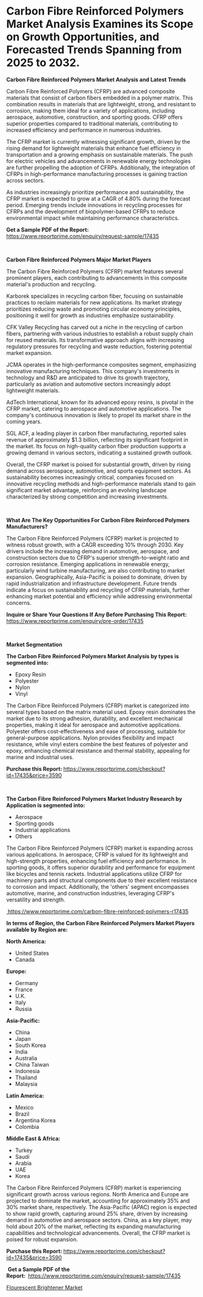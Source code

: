 <p><h1>Carbon Fibre Reinforced Polymers Market Analysis Examines its Scope on Growth Opportunities, and Forecasted Trends Spanning from 2025 to 2032.</h1></p><p><strong>Carbon Fibre Reinforced Polymers Market Analysis and Latest Trends</strong></p>
<p><p>Carbon Fibre Reinforced Polymers (CFRP) are advanced composite materials that consist of carbon fibers embedded in a polymer matrix. This combination results in materials that are lightweight, strong, and resistant to corrosion, making them ideal for a variety of applications, including aerospace, automotive, construction, and sporting goods. CFRP offers superior properties compared to traditional materials, contributing to increased efficiency and performance in numerous industries.</p><p>The CFRP market is currently witnessing significant growth, driven by the rising demand for lightweight materials that enhance fuel efficiency in transportation and a growing emphasis on sustainable materials. The push for electric vehicles and advancements in renewable energy technologies are further propelling the adoption of CFRPs. Additionally, the integration of CFRPs in high-performance manufacturing processes is gaining traction across sectors.</p><p>As industries increasingly prioritize performance and sustainability, the CFRP market is expected to grow at a CAGR of 4.80% during the forecast period. Emerging trends include innovations in recycling processes for CFRPs and the development of biopolymer-based CFRPs to reduce environmental impact while maintaining performance characteristics.</p></p>
<p><strong>Get a Sample PDF of the Report:&nbsp;</strong> <a href="https://www.reportprime.com/enquiry/request-sample/17435?utm_campaign=3224&utm_medium=2&utm_source=Github&utm_content=ia&utm_term=18032025&utm_id=carbon-fibre-reinforced-polymers">https://www.reportprime.com/enquiry/request-sample/17435</a></p>
<p>&nbsp;</p>
<p><strong>Carbon Fibre Reinforced Polymers Major Market Players</strong></p>
<p><p>The Carbon Fibre Reinforced Polymers (CFRP) market features several prominent players, each contributing to advancements in this composite material's production and recycling. </p><p>Karborek specializes in recycling carbon fiber, focusing on sustainable practices to reclaim materials for new applications. Its market strategy prioritizes reducing waste and promoting circular economy principles, positioning it well for growth as industries emphasize sustainability.</p><p>CFK Valley Recycling has carved out a niche in the recycling of carbon fibers, partnering with various industries to establish a robust supply chain for reused materials. Its transformative approach aligns with increasing regulatory pressures for recycling and waste reduction, fostering potential market expansion.</p><p>JCMA operates in the high-performance composites segment, emphasizing innovative manufacturing techniques. This company's investments in technology and R&D are anticipated to drive its growth trajectory, particularly as aviation and automotive sectors increasingly adopt lightweight materials.</p><p>AdTech International, known for its advanced epoxy resins, is pivotal in the CFRP market, catering to aerospace and automotive applications. The company's continuous innovation is likely to propel its market share in the coming years.</p><p>SGL ACF, a leading player in carbon fiber manufacturing, reported sales revenue of approximately $1.3 billion, reflecting its significant footprint in the market. Its focus on high-quality carbon fiber production supports a growing demand in various sectors, indicating a sustained growth outlook.</p><p>Overall, the CFRP market is poised for substantial growth, driven by rising demand across aerospace, automotive, and sports equipment sectors. As sustainability becomes increasingly critical, companies focused on innovative recycling methods and high-performance materials stand to gain significant market advantage, reinforcing an evolving landscape characterized by strong competition and increasing investments.</p></p>
<p>&nbsp;</p>
<p><strong>What Are The Key Opportunities For Carbon Fibre Reinforced Polymers Manufacturers?</strong></p>
<p><p>The Carbon Fibre Reinforced Polymers (CFRP) market is projected to witness robust growth, with a CAGR exceeding 10% through 2030. Key drivers include the increasing demand in automotive, aerospace, and construction sectors due to CFRP's superior strength-to-weight ratio and corrosion resistance. Emerging applications in renewable energy, particularly wind turbine manufacturing, are also contributing to market expansion. Geographically, Asia-Pacific is poised to dominate, driven by rapid industrialization and infrastructure development. Future trends indicate a focus on sustainability and recycling of CFRP materials, further enhancing market potential and efficiency while addressing environmental concerns.</p></p>
<p><strong>Inquire or Share Your Questions If Any Before Purchasing This Report:</strong> <a href="https://www.reportprime.com/enquiry/pre-order/17435?utm_campaign=3224&utm_medium=2&utm_source=Github&utm_content=ia&utm_term=18032025&utm_id=carbon-fibre-reinforced-polymers">https://www.reportprime.com/enquiry/pre-order/17435</a></p>
<p>&nbsp;</p>
<p><strong>Market Segmentation</strong></p>
<p><strong>The Carbon Fibre Reinforced Polymers Market Analysis by types is segmented into:</strong></p>
<p><ul><li>Epoxy Resin</li><li>Polyester</li><li>Nylon</li><li>Vinyl</li></ul></p>
<p><p>The Carbon Fibre Reinforced Polymers (CFRP) market is categorized into several types based on the matrix material used. Epoxy resin dominates the market due to its strong adhesion, durability, and excellent mechanical properties, making it ideal for aerospace and automotive applications. Polyester offers cost-effectiveness and ease of processing, suitable for general-purpose applications. Nylon provides flexibility and impact resistance, while vinyl esters combine the best features of polyester and epoxy, enhancing chemical resistance and thermal stability, appealing for marine and industrial uses.</p></p>
<p><strong>Purchase this Report:&nbsp;</strong><a href="https://www.reportprime.com/checkout?id=17435&price=3590&utm_campaign=3224&utm_medium=2&utm_source=Github&utm_content=ia&utm_term=18032025&utm_id=carbon-fibre-reinforced-polymers">https://www.reportprime.com/checkout?id=17435&price=3590</a></p>
<p>&nbsp;</p>
<p><strong>The Carbon Fibre Reinforced Polymers Market Industry Research by Application is segmented into:</strong></p>
<p><ul><li>Aerospace</li><li>Sporting goods</li><li>Industrial applications</li><li>Others</li></ul></p>
<p><p>The Carbon Fibre Reinforced Polymers (CFRP) market is expanding across various applications. In aerospace, CFRP is valued for its lightweight and high-strength properties, enhancing fuel efficiency and performance. In sporting goods, it offers superior durability and performance for equipment like bicycles and tennis rackets. Industrial applications utilize CFRP for machinery parts and structural components due to their excellent resistance to corrosion and impact. Additionally, the 'others' segment encompasses automotive, marine, and construction industries, leveraging CFRP's versatility and strength.</p></p>
<p><a href="https://www.reportprime.com/carbon-fibre-reinforced-polymers-r17435?utm_campaign=3224&utm_medium=2&utm_source=Github&utm_content=ia&utm_term=18032025&utm_id=carbon-fibre-reinforced-polymers">&nbsp;https://www.reportprime.com/carbon-fibre-reinforced-polymers-r17435</a></p>
<p><strong>In terms of Region, the Carbon Fibre Reinforced Polymers Market Players available by Region are:</strong></p>
<p>
    <p> <strong> North America: </strong>
        <ul>
            <li>United States</li>
            <li>Canada</li>
        </ul>
        </p> 
    <p> <strong> Europe: </strong>
        <ul>
            <li>Germany</li>
            <li>France</li>
            <li>U.K.</li>
            <li>Italy</li>
            <li>Russia</li>
        </ul>
        </p> 
    <p> <strong> Asia-Pacific: </strong>
        <ul>
            <li>China</li>
            <li>Japan</li>
            <li>South Korea</li>
            <li>India</li>
            <li>Australia</li>
            <li>China Taiwan</li>
            <li>Indonesia</li>
            <li>Thailand</li>
            <li>Malaysia</li>
        </ul>
        </p> 
    <p> <strong> Latin America: </strong>
        <ul>
            <li>Mexico</li>
            <li>Brazil</li>
            <li>Argentina Korea</li>
            <li>Colombia</li>
        </ul>
        </p> 
    <p> <strong> Middle East & Africa: </strong>
        <ul>
            <li>Turkey</li>
            <li>Saudi</li>
            <li>Arabia</li>
            <li>UAE</li>
            <li>Korea</li>
        </ul>
    </p>
    </p>
<p><p>The Carbon Fibre Reinforced Polymers (CFRP) market is experiencing significant growth across various regions. North America and Europe are projected to dominate the market, accounting for approximately 35% and 30% market share, respectively. The Asia-Pacific (APAC) region is expected to show rapid growth, capturing around 25% share, driven by increasing demand in automotive and aerospace sectors. China, as a key player, may hold about 20% of the market, reflecting its expanding manufacturing capabilities and technological advancements. Overall, the CFRP market is poised for robust expansion.</p></p>
<p><strong>Purchase this Report: </strong><a href="https://www.reportprime.com/checkout?id=17435&price=3590&utm_campaign=3224&utm_medium=2&utm_source=Github&utm_content=ia&utm_term=18032025&utm_id=carbon-fibre-reinforced-polymers">https://www.reportprime.com/checkout?id=17435&price=3590</a></p>
<p>&nbsp;<strong>Get a Sample PDF of the Report:&nbsp;&nbsp;</strong><a href="https://www.reportprime.com/enquiry/request-sample/17435?utm_campaign=3224&utm_medium=2&utm_source=Github&utm_content=ia&utm_term=18032025&utm_id=carbon-fibre-reinforced-polymers">https://www.reportprime.com/enquiry/request-sample/17435</a></p>
<p><strong></strong></p>
<p><p><a href="https://github.com/jhamygunler/Market-Research-Report-List-1/blob/main/flourescent-brightener-market.md?utm_campaign=3224&utm_medium=2&utm_source=Github&utm_content=ia&utm_term=18032025&utm_id=carbon-fibre-reinforced-polymers">Flourescent Brightener Market</a></p></p>